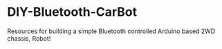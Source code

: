 # DIY-Bluetooth-CarBot
Resources for building a simple Bluetooth controlled Arduino based 2WD chassis, Robot! 
